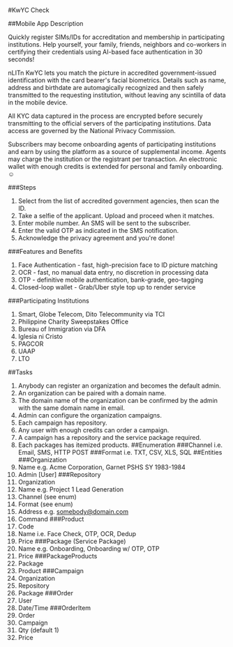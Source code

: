 #KwYC Check

##Mobile App Description

Quickly register SIMs/IDs for accreditation and membership in
participating institutions. Help yourself, your family, friends,
neighbors and co-workers in certifying their credentials
using AI-based face authentication in 30 seconds!

nLITn KwYC lets you match the picture in accredited government-issued
identification with the card bearer's facial biometrics. Details such as
name, address and birthdate are automagically recognized and
then safely transmitted to the requesting institution, without
leaving any scintilla of data in the mobile device.

All KYC data captured in the process are encrypted before securely
transmitting to the official servers of the participating institutions.
Data access are governed by the National Privacy Commission.

Subscribers may become onboarding agents of participating institutions
and earn by using the platform as a source of supplemental income.
Agents may charge the institution or the registrant per transaction.
An electronic wallet with enough credits is extended for personal
and family onboarding. ☺

###Steps

1. Select from the list of accredited government agencies, then scan the ID.
2. Take a selfie of the applicant. Upload and proceed when it matches.
3. Enter mobile number. An SMS will be sent to the subscriber.
4. Enter the valid OTP as indicated in the SMS notification.
5. Acknowledge the privacy agreement and you're done!

###Features and Benefits

1. Face Authentication - fast, high-precision face to ID picture matching
2. OCR - fast, no manual data entry, no discretion in processing data
3. OTP - definitive mobile authentication, bank-grade, geo-tagging
4. Closed-loop wallet - Grab/Uber style top up to render service

###Participating Institutions

1. Smart, Globe Telecom, Dito Telecommunity via TCI
2. Philippine Charity Sweepstakes Office
3. Bureau of Immigration via DFA
4. Iglesia ni Cristo
5. PAGCOR
6. UAAP
7. LTO

##Tasks
1. Anybody can register an organization and becomes the default admin.
2. An organization can be paired with a domain name.
3. The domain name of the organization can be confirmed by the admin with the same domain name in email.
4. Admin can configure the organization campaigns.
5. Each campaign has repository.
6. Any user with enough credits can order a campaign.
7. A campaign has a repository and the service package required.
8. Each packages has itemized products.
##Enumeration
###Channel
i.e. Email, SMS, HTTP POST
###Format
i.e. TXT, CSV, XLS, SQL
##Entities
###Organization
1. Name e.g. Acme Corporation, Garnet PSHS SY 1983-1984
2. Admin [User]
###Repository
1. Organization
2. Name e.g. Project 1 Lead Generation
3. Channel (see enum)
4. Format (see enum)
5. Address e.g. somebody@domain.com
6. Command
###Product
1. Code
2. Name i.e. Face Check, OTP, OCR, Dedup
3. Price
###Package (Service Package)
1. Name e.g. Onboarding, Onboarding w/ OTP, OTP
2. Price
###PackageProducts
1. Package
2. Product
###Campaign
1. Organization
2. Repository
3. Package
###Order
1. User
2. Date/Time
###OrderItem
1. Order
2. Campaign
3. Qty (default 1)
4. Price
